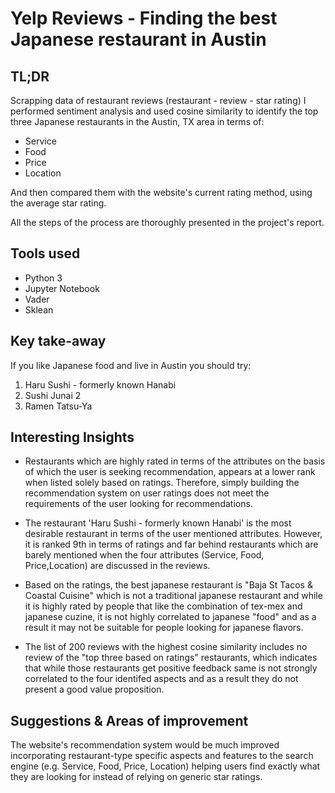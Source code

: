 # Yelp Reviews - Finding the best Japanese restaurant in Austin

## TL;DR

Scrapping data of restaurant reviews (restaurant - review - star rating) I performed sentiment analysis and used cosine similarity to identify the top three Japanese restaurants in the Austin, TX area in terms of:

- Service
- Food
- Price
- Location

And then compared them with the website's current rating method, using the average star rating.

All the steps of the process are thoroughly presented in the project's report.

## Tools used

- Python 3
- Jupyter Notebook
- Vader 
- Sklean


## Key take-away

If you like Japanese food and live in Austin you should try: 

1. Haru Sushi - formerly known Hanabi
2. Sushi Junai 2
3. Ramen Tatsu-Ya

## Interesting Insights

- Restaurants which are highly rated in terms of the attributes on the basis of which the user is seeking recommendation, appears at a lower rank when listed solely based on ratings. Therefore, simply building the recommendation system on user ratings does not meet the requirements of the user looking for recommendations.

- The restaurant 'Haru Sushi - formerly known Hanabi' is the most desirable restaurant in terms of the user mentioned attributes. However, it is ranked 9th in terms of ratings and far behind restaurants which are barely mentioned when the four attributes (Service, Food, Price,Location) are discussed in the reviews.

- Based on the ratings, the best japanese restaurant is "Baja St Tacos & Coastal Cuisine" which is not a traditional japanese restaurant and while it is highly rated by people that like the combination of tex-mex and japanese cuzine, it is not highly correlated to japanese "food" and as a result it may not be suitable for people looking for japanese flavors.

- The list of 200 reviews with the highest cosine similarity includes no review of the "top three based on ratings" restaurants, which indicates that while those restaurants get positive feedback same is not strongly correlated to the four identifed aspects and as a result they do not present a good value proposition.


## Suggestions & Areas of improvement

The website's recommendation system would be much improved incorporating restaurant-type specific aspects and features to the search engine (e.g. Service, Food, Price, Location) helping users find exactly what they are looking for instead of relying on generic star ratings.
